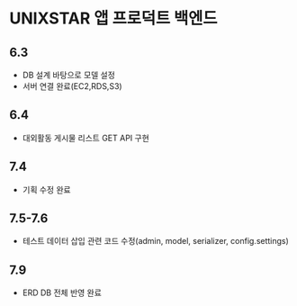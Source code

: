 # UNIXSTAR 앱 프로덕트 백엔드

## 6.3

- DB 설계 바탕으로 모델 설정
- 서버 연결 완료(EC2,RDS,S3)

## 6.4

- 대외활동 게시물 리스트 GET API 구현

## 7.4

- 기획 수정 완료

## 7.5-7.6

- 테스트 데이터 삽입 관련 코드 수정(admin, model, serializer, config.settings)

## 7.9

- ERD DB 전체 반영 완료

